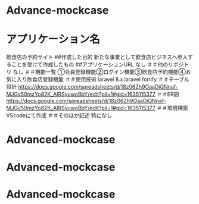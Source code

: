 # Advance-mockcase
# アプリケーション名
飲食店の予約サイト
##作成した目的
新たな事業として飲食店ビジネスへ参入することを受けて作成したもの
##アプリケーションURL
なし
＃＃他のリポジトリ
なし
＃＃機能一覧
①会員登録機能②ログイン機能③飲食店予約機能④お気に入り飲食店登録機能
＃＃使用技術
laravel 8.x
laravel fortify
＃＃テーブル設計
https://docs.google.com/spreadsheets/d/18z06Zh9OaaDiQNnaf-MJGv50mzYo82K_AlRSyuwoBbY/edit?pli=1#gid=1635115377
＃＃ER図
https://docs.google.com/spreadsheets/d/18z06Zh9OaaDiQNnaf-MJGv50mzYo82K_AlRSyuwoBbY/edit?pli=1#gid=1635115377
＃＃環境構築
VScodeにて作成
＃＃そのほか記述
特になし
# Advanced-mockcase
# Advanced-mockcase
# Advanced-mockcase
